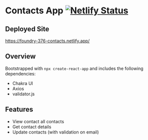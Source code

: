 # Contacts App [![Netlify Status](https://api.netlify.com/api/v1/badges/1a1ed47f-720f-427e-b8ea-877e5ba9ed68/deploy-status)](https://app.netlify.com/sites/quizzical-bohr-3f915f/deploys)

## Deployed Site
https://foundry-376-contacts.netlify.app/

## Overview
Bootstrapped with ```npx create-react-app``` and includes the following dependencies:
- Chakra UI
- Axios
- validator.js


## Features
- View contact all contacts
- Get contact details
- Update contacts (with validation on email)
